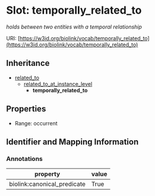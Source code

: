 # Slot: temporally_related_to
_holds between two entities with a temporal relationship_


URI: [https://w3id.org/biolink/vocab/temporally_related_to](https://w3id.org/biolink/vocab/temporally_related_to)




## Inheritance

* [related_to](related_to.md)
    * [related_to_at_instance_level](related_to_at_instance_level.md)
        * **temporally_related_to**



## Properties

 * Range: occurrent



## Identifier and Mapping Information





### Annotations

| property | value |
| --- | --- |
| biolink:canonical_predicate | True |


